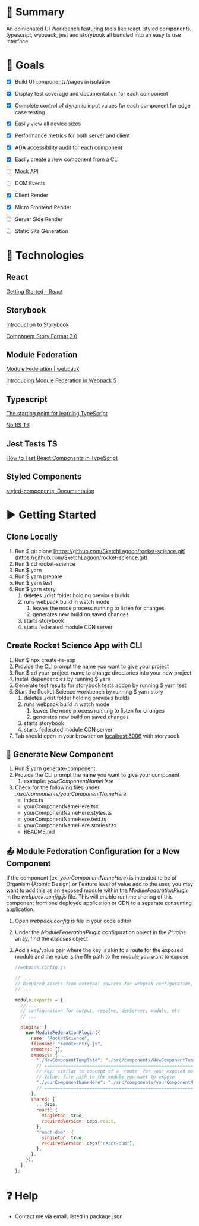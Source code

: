 # 📝 Summary

An opinionated UI Workbench featuring tools like react, styled components, typescript, webpack, jest and storybook all bundled into an easy to use interface

# 🎯 Goals

- [x] Build UI components/pages in isolation
- [x] Display test coverage and documentation for each component
- [x] Complete control of dynamic input values for each component for edge case testing
- [x] Easily view all device sizes
- [x] Performance metrics for both server and client
- [x] ADA accessibility audit for each component
- [x] Easily create a new component from a CLI
- [ ] Mock API
- [ ] DOM Events

- [x] Client Render
- [x] Micro Frontend Render
- [ ] Server Side Render
- [ ] Static Site Generation

# 🤖 Technologies

## React

[Getting Started - React](https://reactjs.org/docs/getting-started.html)

## Storybook

[Introduction to Storybook](https://storybook.js.org/docs/react/get-started/introduction)

[Component Story Format 3.0](https://storybook.js.org/blog/component-story-format-3-0/)

## Module Federation

[Module Federation | webpack](https://webpack.js.org/concepts/module-federation/)

[Introducing Module Federation in Webpack 5](https://www.youtube.com/watch?v=D3XYAx30CNc)

## Typescript

[The starting point for learning TypeScript](https://www.typescriptlang.org/docs/)

[No BS TS](https://www.youtube.com/playlist?list=PLNqp92_EXZBJYFrpEzdO2EapvU0GOJ09n)

## Jest Tests TS

[How to Test React Components in TypeScript](https://www.pluralsight.com/guides/how-to-test-react-components-in-typescript)

## Styled Components

[styled-components: Documentation](https://styled-components.com/docs)

# ▶ Getting Started

## Clone Locally

1. Run $ git clone [https://github.com/SketchLagoon/rocket-science.git](https://github.com/SketchLagoon/rocket-science.git)
2. Run $ cd rocket-science
3. Run $ yarn
4. Run $ yarn prepare
5. Run $ yarn test
6. Run $ yarn story
   1. deletes ./dist folder holding previous builds
   2. runs webpack build in watch mode
      1. leaves the node process running to listen for changes
      2. generates new build on saved changes
   3. starts storybook
   4. starts federated module CDN server

## Create Rocket Science App with CLI

1. Run $ npx create-rs-app
2. Provide the CLI prompt the name you want to give your project
3. Run $ cd your-project-name to change directories into your new project
4. Install dependencies by running $ yarn
5. Generate test results for storybook tests addon by running $ yarn test
6. Start the Rocket Science workbench by running $ yarn story
   1. deletes ./dist folder holding previous builds
   2. runs webpack build in watch mode
      1. leaves the node process running to listen for changes
      2. generates new build on saved changes
   3. starts storybook
   4. starts federated module CDN server
7. Tab should open in your browser on [localhost:6006](http://localhost:6006) with storybook

## 🧩 Generate New Component

1. Run $ yarn generate-component
2. Provide the CLI prompt the name you want to give your component
   1. example: _yourComponentNameHere_
3. Check for the following files under _./src/components/yourComponentNameHere_
   - index.ts
   - yourComponentNameHere.tsx
   - yourComponentNameHere.styles.ts
   - yourComponentNameHere.test.ts
   - yourComponentNameHere.stories.tsx
   - README.md

## 📤 Module Federation Configuration for a New Component

If the component (ex: _yourComponentNameHere_) is intended to be of Organism (Atomic Design) or Feature level of value add to the user, you may want to add this as an exposed module within the _ModuleFederationPlugin_ in the _webpack.config.js_ file. This will enable runtime sharing of this component from one deployed application or CDN to a separate consuming application.

1. Open _webpack.config.js_ file in your code editor
2. Under the _ModuleFederationPlugin_ configuration object in the _Plugins_ array, find the _exposes_ object
3. Add a key/value pair where the key is akin to a route for the exposed module and the value is the file path to the module you want to expose.

   ```jsx
   //webpack.config.js

   // ...
   // Required assets from external sources for webpack configuration, plugins, etc
   // ...

   module.exports = {
     // ...
     // configuration for output, resolve, devServer, module, etc
     // ...

     plugins: [
       new ModuleFederationPlugin({
         name: "RocketScience",
         filename: "remoteEntry.js",
         remotes: {},
         exposes: {
           "./NewComponentTemplate": "./src/components/NewComponentTemplate",
           // =================================================================
           // Key: similar to concept of a 'route' for your exposed module
           // Value: file path to the module you want to expose
           "./yourComponentNameHere": "./src/components/yourComponentNameHere",
           // =================================================================
         },
         shared: {
           ...deps,
           react: {
             singleton: true,
             requiredVersion: deps.react,
           },
           "react-dom": {
             singleton: true,
             requiredVersion: deps["react-dom"],
           },
         },
       }),
     ],
   };
   ```

# ❓ Help

- Contact me via email, listed in package.json
